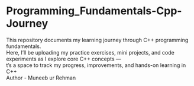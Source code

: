 # Programming_Fundamentals-Cpp-Journey
This repository documents my learning journey through C++ programming fundamentals.
<br>
Here, I’ll be uploading my practice exercises, mini projects, and code experiments as I explore core C++ concepts —
<br>
t’s a space to track my progress, improvements, and hands-on learning in C++
<br>
Author - Muneeb ur Rehman